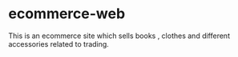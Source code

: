 # ecommerce-web
This is an ecommerce site which sells books , clothes and different accessories related to trading.
